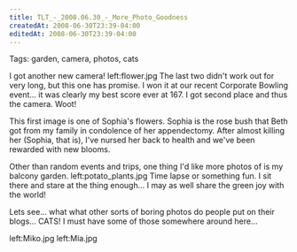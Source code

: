 ```yaml
---
title: TLT_-_2008.06.30_-_More_Photo_Goodness
createdAt: 2008-06-30T23:39-04:00
editedAt: 2008-06-30T23:39-04:00
---
```


Tags: garden, camera, photos, cats

I got another new camera! left:flower.jpg The last two didn't work out for very long, but this one has promise. I won it at our recent Corporate Bowling event... it was clearly my best score ever at 167. I got second place and thus the camera. Woot!

This first image is one of Sophia's flowers. Sophia is the rose bush that Beth got from my family in condolence of her appendectomy. After almost killing her (Sophia, that is), I've nursed her back to health and we've been rewarded with new blooms.

Other than random events and trips, one thing I'd like more photos of is my balcony garden. left:potato_plants.jpg Time lapse or something fun. I sit there and stare at the thing enough... I may as well share the green joy with the world!

Lets see... what what other sorts of boring photos do people put on their blogs... CATS! I must have some of those somewhere around here...

left:Miko.jpg left:Mia.jpg


